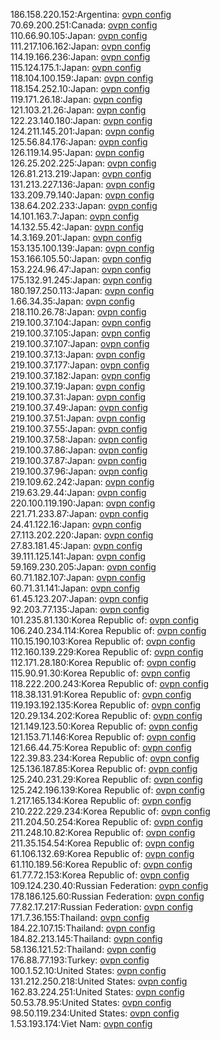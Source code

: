 186.158.220.152:Argentina: [ovpn config](vpn/186_158_220_152.ovpn)  
70.69.200.251:Canada: [ovpn config](vpn/70_69_200_251.ovpn)  
110.66.90.105:Japan: [ovpn config](vpn/110_66_90_105.ovpn)  
111.217.106.162:Japan: [ovpn config](vpn/111_217_106_162.ovpn)  
114.19.166.236:Japan: [ovpn config](vpn/114_19_166_236.ovpn)  
115.124.175.1:Japan: [ovpn config](vpn/115_124_175_1.ovpn)  
118.104.100.159:Japan: [ovpn config](vpn/118_104_100_159.ovpn)  
118.154.252.10:Japan: [ovpn config](vpn/118_154_252_10.ovpn)  
119.171.26.18:Japan: [ovpn config](vpn/119_171_26_18.ovpn)  
121.103.21.26:Japan: [ovpn config](vpn/121_103_21_26.ovpn)  
122.23.140.180:Japan: [ovpn config](vpn/122_23_140_180.ovpn)  
124.211.145.201:Japan: [ovpn config](vpn/124_211_145_201.ovpn)  
125.56.84.176:Japan: [ovpn config](vpn/125_56_84_176.ovpn)  
126.119.14.95:Japan: [ovpn config](vpn/126_119_14_95.ovpn)  
126.25.202.225:Japan: [ovpn config](vpn/126_25_202_225.ovpn)  
126.81.213.219:Japan: [ovpn config](vpn/126_81_213_219.ovpn)  
131.213.227.136:Japan: [ovpn config](vpn/131_213_227_136.ovpn)  
133.209.79.140:Japan: [ovpn config](vpn/133_209_79_140.ovpn)  
138.64.202.233:Japan: [ovpn config](vpn/138_64_202_233.ovpn)  
14.101.163.7:Japan: [ovpn config](vpn/14_101_163_7.ovpn)  
14.132.55.42:Japan: [ovpn config](vpn/14_132_55_42.ovpn)  
14.3.169.201:Japan: [ovpn config](vpn/14_3_169_201.ovpn)  
153.135.100.139:Japan: [ovpn config](vpn/153_135_100_139.ovpn)  
153.166.105.50:Japan: [ovpn config](vpn/153_166_105_50.ovpn)  
153.224.96.47:Japan: [ovpn config](vpn/153_224_96_47.ovpn)  
175.132.91.245:Japan: [ovpn config](vpn/175_132_91_245.ovpn)  
180.197.250.113:Japan: [ovpn config](vpn/180_197_250_113.ovpn)  
1.66.34.35:Japan: [ovpn config](vpn/1_66_34_35.ovpn)  
218.110.26.78:Japan: [ovpn config](vpn/218_110_26_78.ovpn)  
219.100.37.104:Japan: [ovpn config](vpn/219_100_37_104.ovpn)  
219.100.37.105:Japan: [ovpn config](vpn/219_100_37_105.ovpn)  
219.100.37.107:Japan: [ovpn config](vpn/219_100_37_107.ovpn)  
219.100.37.13:Japan: [ovpn config](vpn/219_100_37_13.ovpn)  
219.100.37.177:Japan: [ovpn config](vpn/219_100_37_177.ovpn)  
219.100.37.182:Japan: [ovpn config](vpn/219_100_37_182.ovpn)  
219.100.37.19:Japan: [ovpn config](vpn/219_100_37_19.ovpn)  
219.100.37.31:Japan: [ovpn config](vpn/219_100_37_31.ovpn)  
219.100.37.49:Japan: [ovpn config](vpn/219_100_37_49.ovpn)  
219.100.37.51:Japan: [ovpn config](vpn/219_100_37_51.ovpn)  
219.100.37.55:Japan: [ovpn config](vpn/219_100_37_55.ovpn)  
219.100.37.58:Japan: [ovpn config](vpn/219_100_37_58.ovpn)  
219.100.37.86:Japan: [ovpn config](vpn/219_100_37_86.ovpn)  
219.100.37.87:Japan: [ovpn config](vpn/219_100_37_87.ovpn)  
219.100.37.96:Japan: [ovpn config](vpn/219_100_37_96.ovpn)  
219.109.62.242:Japan: [ovpn config](vpn/219_109_62_242.ovpn)  
219.63.29.44:Japan: [ovpn config](vpn/219_63_29_44.ovpn)  
220.100.119.190:Japan: [ovpn config](vpn/220_100_119_190.ovpn)  
221.71.233.87:Japan: [ovpn config](vpn/221_71_233_87.ovpn)  
24.41.122.16:Japan: [ovpn config](vpn/24_41_122_16.ovpn)  
27.113.202.220:Japan: [ovpn config](vpn/27_113_202_220.ovpn)  
27.83.181.45:Japan: [ovpn config](vpn/27_83_181_45.ovpn)  
39.111.125.141:Japan: [ovpn config](vpn/39_111_125_141.ovpn)  
59.169.230.205:Japan: [ovpn config](vpn/59_169_230_205.ovpn)  
60.71.182.107:Japan: [ovpn config](vpn/60_71_182_107.ovpn)  
60.71.31.141:Japan: [ovpn config](vpn/60_71_31_141.ovpn)  
61.45.123.207:Japan: [ovpn config](vpn/61_45_123_207.ovpn)  
92.203.77.135:Japan: [ovpn config](vpn/92_203_77_135.ovpn)  
101.235.81.130:Korea Republic of: [ovpn config](vpn/101_235_81_130.ovpn)  
106.240.234.114:Korea Republic of: [ovpn config](vpn/106_240_234_114.ovpn)  
110.15.190.103:Korea Republic of: [ovpn config](vpn/110_15_190_103.ovpn)  
112.160.139.229:Korea Republic of: [ovpn config](vpn/112_160_139_229.ovpn)  
112.171.28.180:Korea Republic of: [ovpn config](vpn/112_171_28_180.ovpn)  
115.90.91.30:Korea Republic of: [ovpn config](vpn/115_90_91_30.ovpn)  
118.222.200.243:Korea Republic of: [ovpn config](vpn/118_222_200_243.ovpn)  
118.38.131.91:Korea Republic of: [ovpn config](vpn/118_38_131_91.ovpn)  
119.193.192.135:Korea Republic of: [ovpn config](vpn/119_193_192_135.ovpn)  
120.29.134.202:Korea Republic of: [ovpn config](vpn/120_29_134_202.ovpn)  
121.149.123.50:Korea Republic of: [ovpn config](vpn/121_149_123_50.ovpn)  
121.153.71.146:Korea Republic of: [ovpn config](vpn/121_153_71_146.ovpn)  
121.66.44.75:Korea Republic of: [ovpn config](vpn/121_66_44_75.ovpn)  
122.39.83.234:Korea Republic of: [ovpn config](vpn/122_39_83_234.ovpn)  
125.136.187.85:Korea Republic of: [ovpn config](vpn/125_136_187_85.ovpn)  
125.240.231.29:Korea Republic of: [ovpn config](vpn/125_240_231_29.ovpn)  
125.242.196.139:Korea Republic of: [ovpn config](vpn/125_242_196_139.ovpn)  
1.217.165.134:Korea Republic of: [ovpn config](vpn/1_217_165_134.ovpn)  
210.222.229.234:Korea Republic of: [ovpn config](vpn/210_222_229_234.ovpn)  
211.204.50.254:Korea Republic of: [ovpn config](vpn/211_204_50_254.ovpn)  
211.248.10.82:Korea Republic of: [ovpn config](vpn/211_248_10_82.ovpn)  
211.35.154.54:Korea Republic of: [ovpn config](vpn/211_35_154_54.ovpn)  
61.106.132.69:Korea Republic of: [ovpn config](vpn/61_106_132_69.ovpn)  
61.110.189.56:Korea Republic of: [ovpn config](vpn/61_110_189_56.ovpn)  
61.77.72.153:Korea Republic of: [ovpn config](vpn/61_77_72_153.ovpn)  
109.124.230.40:Russian Federation: [ovpn config](vpn/109_124_230_40.ovpn)  
178.186.125.60:Russian Federation: [ovpn config](vpn/178_186_125_60.ovpn)  
77.82.17.217:Russian Federation: [ovpn config](vpn/77_82_17_217.ovpn)  
171.7.36.155:Thailand: [ovpn config](vpn/171_7_36_155.ovpn)  
184.22.107.15:Thailand: [ovpn config](vpn/184_22_107_15.ovpn)  
184.82.213.145:Thailand: [ovpn config](vpn/184_82_213_145.ovpn)  
58.136.121.52:Thailand: [ovpn config](vpn/58_136_121_52.ovpn)  
176.88.77.193:Turkey: [ovpn config](vpn/176_88_77_193.ovpn)  
100.1.52.10:United States: [ovpn config](vpn/100_1_52_10.ovpn)  
131.212.250.218:United States: [ovpn config](vpn/131_212_250_218.ovpn)  
162.83.224.251:United States: [ovpn config](vpn/162_83_224_251.ovpn)  
50.53.78.95:United States: [ovpn config](vpn/50_53_78_95.ovpn)  
98.50.119.234:United States: [ovpn config](vpn/98_50_119_234.ovpn)  
1.53.193.174:Viet Nam: [ovpn config](vpn/1_53_193_174.ovpn)  
